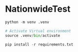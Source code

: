 # NationwideTest

```Python
python -m venv .venv

# Activate Virtual environment
source .venv/bin/activate

```

```Python
pip install -r requirements.txt
```
